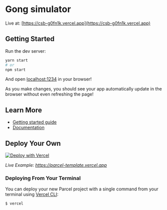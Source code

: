# Gong simulator

Live at: [https://csb-g0fn1k.vercel.app](https://csb-g0fn1k.vercel.app)

## Getting Started

Run the dev server:

```bash
yarn start
# or
npm start
```

And open [localhost:1234](http://localhost:1234) in your browser!

As you make changes, you should see your app automatically update in the browser without even refreshing the page!

## Learn More

- [Getting started guide](https://parceljs.org/getting-started/webapp/)
- [Documentation](https://parceljs.org/docs/)

## Deploy Your Own

[![Deploy with Vercel](https://vercel.com/button)](https://vercel.com/new/clone?repository-url=https://github.com/vercel/vercel/tree/main/examples/parcel&template=parcel)

_Live Example: https://parcel-template.vercel.app_

### Deploying From Your Terminal

You can deploy your new Parcel project with a single command from your terminal using [Vercel CLI](https://vercel.com/download):

```shell
$ vercel
```
